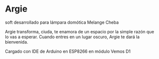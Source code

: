 # Argie
soft desarrollado para lámpara domótica Melange Cheba 



Argie transforma, ciuda, te enamora de un espacio por la simple razón que lo vas a esperar. Cuando entres en un lugar oscuro, Argie te dará la bienvenida.

Cargado con IDE de Arduino
en ESP8266 en módulo Vemos D1
